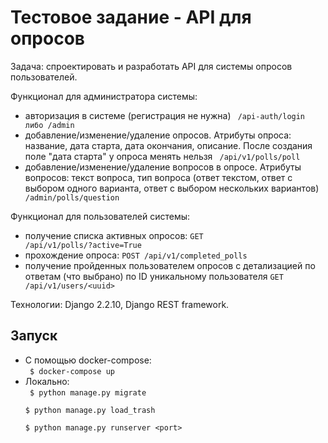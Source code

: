 # Тестовое задание - API для опросов
Задача: спроектировать и разработать API для системы опросов пользователей.

Функционал для администратора системы:

- авторизация в системе (регистрация не нужна) 
  <code> /api-auth/login либо /admin </code>
- добавление/изменение/удаление опросов. Атрибуты опроса: название, дата старта, дата окончания, описание. После создания поле "дата старта" у опроса менять нельзя
  <code> /api/v1/polls/poll </code>
- добавление/изменение/удаление вопросов в опросе. Атрибуты вопросов: текст вопроса, тип вопроса (ответ текстом, ответ с выбором одного варианта, ответ с выбором нескольких вариантов)
  <code> /admin/polls/question </code>

Функционал для пользователей системы:

- получение списка активных опросов:
  <code>GET /api/v1/polls/?active=True </code>
- прохождение опроса: 
  <code>POST /api/v1/completed_polls </code>
- получение пройденных пользователем опросов с детализацией по ответам (что выбрано) по ID уникальному пользователя
  <code>GET /api/v1/users/\<uuid\> </code>

Технологии: Django 2.2.10, Django REST framework.

## Запуск
  - С помощью docker-compose:  <br/>
    <code>
    $ docker-compose up </code>
  - Локально:  <br/>
    <code>
    $ python manage.py migrate  \
    $ python manage.py load_trash  \
    $ python manage.py runserver \<port\>
    </code>